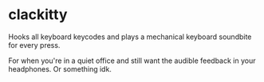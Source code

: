 # clackitty

Hooks all keyboard keycodes and plays a mechanical keyboard soundbite for every press.

For when you're in a quiet office and still want the audible feedback in your headphones. Or something idk.
